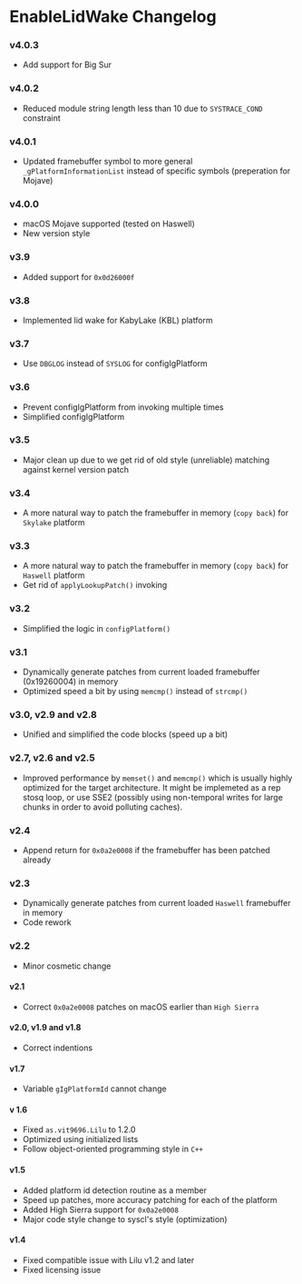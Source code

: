 EnableLidWake Changelog
==============
### v4.0.3

- Add support for Big Sur

### v4.0.2

- Reduced module string length less than 10 due to  ```SYSTRACE_COND``` constraint

### v4.0.1

- Updated framebuffer symbol to more general ```_gPlatformInformationList``` instead of specific symbols (preperation for Mojave)

### v4.0.0
- macOS Mojave supported (tested on Haswell)
- New version style

### v3.9
- Added support for ```0x0d26000f```

### v3.8

- Implemented lid wake for KabyLake (KBL) platform

### v3.7

- Use ```DBGLOG``` instead of ```SYSLOG``` for configIgPlatform

### v3.6

- Prevent configIgPlatform from invoking multiple times
- Simplified configIgPlatform

### v3.5

- Major clean up due to we get rid of old style (unreliable) matching against kernel version patch

### v3.4

- A more natural way to patch the framebuffer in memory (```copy back```) for ```Skylake``` platform

### v3.3

- A more natural way to patch the framebuffer in memory (```copy back```) for ```Haswell``` platform
- Get rid of ```applyLookupPatch()``` invoking

### v3.2

- Simplified the logic in ```configPlatform()```

### v3.1

- Dynamically generate patches from current loaded framebuffer (0x19260004) in memory
- Optimized speed a bit by using ```memcmp()``` instead of  ```strcmp()```

### v3.0, v2.9 and v2.8

- Unified and simplified the code blocks (speed up a bit)

### v2.7, v2.6 and v2.5
- Improved performance by  ```memset()``` and ```memcmp()``` which is usually highly optimized for the target architecture. It might be implemeted as a rep stosq loop, or use SSE2 (possibly using non-temporal writes for large chunks in order to avoid polluting caches).

### v2.4

- Append return for ```0x0a2e0008``` if the framebuffer has been patched already

### v2.3

- Dynamically generate patches from current loaded ```Haswell``` framebuffer in memory
- Code rework

### v2.2

- Minor cosmetic change

#### v2.1
- Correct ```0x0a2e0008``` patches on macOS earlier than ```High Sierra```

#### v2.0, v1.9 and v1.8
- Correct indentions

#### v1.7
- Variable ```gIgPlatformId``` cannot change

#### v 1.6
- Fixed ```as.vit9696.Lilu``` to 1.2.0
- Optimized using initialized lists
- Follow object-oriented programming style in ```C++```

#### v1.5
- Added platform id detection routine as a member 
- Speed up patches, more accuracy patching for each of the platform
- Added High Sierra support for ```0x0a2e0008```
- Major code style change to syscl's style (optimization)

#### v1.4
- Fixed compatible issue with Lilu v1.2 and later
- Fixed licensing issue

